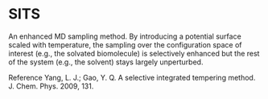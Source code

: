 # SITS
An enhanced MD sampling method. By introducing a potential surface scaled with temperature, the sampling over the configuration space of interest (e.g., the solvated biomolecule) is selectively enhanced but the rest of the system (e.g., the solvent) stays largely unperturbed. 

Reference
Yang, L. J.; Gao, Y. Q. A selective integrated tempering method. J. Chem. Phys. 2009, 131.
